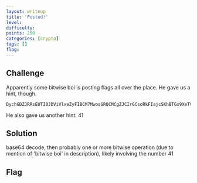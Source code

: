 ```yaml
---
layout: writeup
title: 'Posted!'
level:
difficulty:
points: 250
categories: [crypto]
tags: []
flag:
---
```

## Challenge

Apparently some bitwise boi is posting flags all over the place. He gave
us a hint, though.

    DychGDZJRRsEUTI0JDViVlxeZyFIBCM7MwosGRQCMCgZJCIrGCsoRkFIajcSKhBTGx9XeTV4MDlZB1Y=

He also gave us another hint: 41

## Solution

base64 decode, then probably one or more bitwise operation (due to
mention of 'bitwise boi' in description), likely involving the number 41

## Flag

